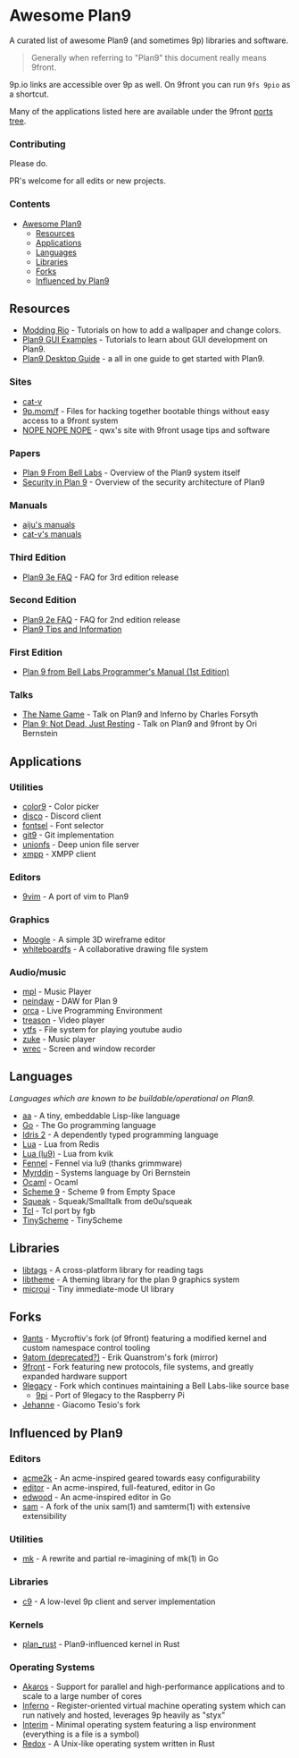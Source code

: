 # Awesome Plan9

A curated list of awesome Plan9 (and sometimes 9p) libraries and software.

> Generally when referring to "Plan9" this document really means 9front.

9p.io links are accessible over 9p as well. On 9front you can run `9fs 9pio` as a shortcut.

Many of the applications listed here are available under the 9front [ports tree](https://code.9front.org/hg/ports).

### Contributing

Please do.

PR's welcome for all edits or new projects.

### Contents

- [Awesome Plan9](#awesome-plan9)
  - [Resources](#resources)
  - [Applications](#applications)
  - [Languages](#languages)
  - [Libraries](#libraries)
  - [Forks](#forks)
  - [Influenced by Plan9](#influenced-by-plan9)

## Resources

* [Modding Rio](https://wiki.xxiivv.com/site/rio.html) - Tutorials on how to add a wallpaper and change colors.
* [Plan9 GUI Examples](https://wiki.xxiivv.com/site/plan9_c.html) - Tutorials to learn about GUI development on Plan9.
* [Plan9 Desktop Guide](https://pspodcasting.net/dan/blog/2019/plan9_desktop.html) - a all in one guide to get started with Plan9.

### Sites

* [cat-v](http://cat-v.org)
* [9p.mom/f](http://9p.mom/f) - Files for hacking together bootable things without easy access to a 9front system
* [NOPE NOPE NOPE](http://nopenopenope.net/) - qwx's site with 9front usage tips and software


### Papers

* [Plan 9 From Bell Labs](https://9p.io/sys/doc/9.pdf) - Overview of the Plan9 system itself
* [Security in Plan 9](https://9p.io/sys/doc/auth.pdf) - Overview of the security architecture of Plan9


### Manuals

* [aiju's manuals](http://man.aiju.de/)
* [cat-v's manuals](http://man.cat-v.org/9front/)

### Third Edition

* [Plan9 3e FAQ](http://www.fywss.com/plan9/plan9v3faq.html) - FAQ for 3rd edition release

### Second Edition

* [Plan9 2e FAQ](http://www.fywss.com/plan9/plan9v2faq.html) - FAQ for 2nd edition release
* [Plan9 Tips and Information](http://www.fywss.com/plan9/info/)

### First Edition

* [Plan 9 from Bell Labs Programmer's Manual (1st Edition)](http://doc.cat-v.org/plan_9/1st_edition/manual.pdf)

### Talks

* [The Name Game](https://youtu.be/3d1SHOCCDn0) - Talk on Plan9 and Inferno by Charles Forsyth
* [Plan 9: Not Dead, Just Resting](https://youtu.be/6m3GuoaxRNM) - Talk on Plan9 and 9front by Ori Bernstein

## Applications

### Utilities

* [color9](https://wiki.xxiivv.com/site/plan9_color.html) - Color picker
* [disco](https://github.com/henesy/disco) - Discord client
* [fontsel](https://git.sr.ht/~ft/fontsel) - Font selector
* [git9](https://github.com/oridb/git9) - Git implementation
* [unionfs](https://github.com/okvik/unionfs) - Deep union file server
* [xmpp](https://git.sr.ht/~ft/xmpp) - XMPP client

### Editors

* [9vim](https://vmsplice.net/9vim.html) - A port of vim to Plan9

### Graphics

* [Moogle](https://wiki.xxiivv.com/site/moogle.html) - A simple 3D wireframe editor
* [whiteboardfs](https://git.sr.ht/~amavect/whiteboardfs) - A collaborative drawing file system

### Audio/music

* [mpl](https://github.com/majiru/mpl) - Music Player
* [neindaw](https://git.sr.ht/~ft/neindaw) - DAW for Plan 9
* [orca](https://git.sr.ht/~ft/orca) - Live Programming Environment
* [treason](https://git.sr.ht/~ft/treason) - Video player
* [ytfs](https://github.com/majiru/ytfs) - File system for playing youtube audio
* [zuke](https://git.sr.ht/~ft/zuke) - Music player
* [wrec](https://git.sr.ht/~ft/wrec) - Screen and window recorder

## Languages

*Languages which are known to be buildable/operational on Plan9.*

* [aa](https://git.sr.ht/~ft/aa) - A tiny, embeddable Lisp-like language
* [Go](https://golang.org/) - The Go programming language
* [Idris 2](https://www.idris-lang.org/pages/download.html) - A dependently typed programming language
* [Lua](http://download.redis.io/releases/redis-3.0.1.tar.gz) - Lua from Redis
* [Lua (lu9)](https://sr.ht/~kvik/lu9/) - Lua from kvik
* [Fennel](https://fennel-lang.org/) - Fennel via lu9 (thanks grimmware)
* [Myrddin](https://myrlang.org/) - Systems language by Ori Bernstein
* [Ocaml](http://caml.inria.fr/pub/distrib/ocaml-4.07/ocaml-4.07.1.tar.gz) - Ocaml
* [Scheme 9](https://t3x.org/s9fes/) - Scheme 9 from Empty Space
* [Squeak](https://github.com/henesy/squeak) - Squeak/Smalltalk from de0u/squeak
* [Tcl](https://9p.io/sources/contrib/fgb/root/sys/src/cmd/tcl/) - Tcl port by fgb
* [TinyScheme](https://download.sourceforge.net/tinyscheme/tinyscheme-1.41.tar.gz) - TinyScheme

## Libraries

* [libtags](https://git.sr.ht/~ft/libtags) - A cross-platform library for reading tags
* [libtheme](https://github.com/Plan9-Archive/libtheme) - A theming library for the plan 9 graphics system
* [microui](https://git.sr.ht/~ft/microui) - Tiny immediate-mode UI library

## Forks

* [9ants](http://9gridchan.org/) - Mycroftiv's fork (of 9front) featuring a modified kernel and custom namespace control tooling
* [9atom (deprecated?)](http://mirror.postnix.pw/9atom/INSTALLERS/) - Erik Quanstrom's fork (mirror)
* [9front](http://9front.org/) - Fork featuring new protocols, file systems, and greatly expanded hardware support
* [9legacy](http://9legacy.org/) - Fork which continues maintaining a Bell Labs-like source base
  * [9pi](https://9p.io/sources/contrib/miller/) - Port of 9legacy to the Raspberry Pi
* [Jehanne](http://jehanne.io/) - Giacomo Tesio's fork

## Influenced by Plan9

### Editors

* [acme2k](https://github.com/karahobny/acme2k) - An acme-inspired geared towards easy configurability
* [editor](https://github.com/jmigpin/editor) - An acme-inspired, full-featured, editor in Go
* [edwood](https://github.com/rjkroege/edwood) - An acme-inspired editor in Go
* [sam](https://github.com/deadpixi/sam) - A fork of the unix sam(1) and samterm(1) with extensive extensibility

### Utilities

* [mk](https://github.com/dcjones/mk) - A rewrite and partial re-imagining of mk(1) in Go

### Libraries

* [c9](https://git.sr.ht/~ft/c9) - A low-level 9p client and server implementation

### Kernels

* [plan_rust](https://github.com/TheEnbyperor/plan_rust) - Plan9-influenced kernel in Rust

### Operating Systems

* [Akaros](http://www.akaros.org) - Support for parallel and high-performance applications and to scale to a large number of cores
* [Inferno](http://www.vitanuova.com/inferno/) - Register-oriented virtual machine operating system which can run natively and hosted, leverages 9p heavily as "styx"
* [Interim](https://github.com/mntmn/interim) - Minimal operating system featuring a lisp environment (everything is a file is a symbol)
* [Redox](https://www.redox-os.org/) - A Unix-like operating system written in Rust
